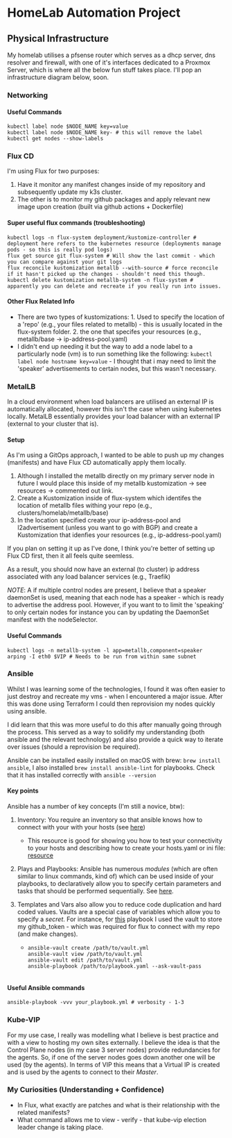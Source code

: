 # HomeLab Automation Project

## Physical Infrastructure

My homelab utilises a pfsense router which serves as a dhcp server, dns resolver and firewall, with one of it's interfaces dedicated to a Proxmox Server, which is where all the below fun stuff takes place. I'll pop an infrastructure diagram below, soon.

### Networking

#### Useful Commands

```
kubectl label node $NODE_NAME key=value
kubectl label node $NODE_NAME key- # this will remove the label
kubectl get nodes --show-labels
```

### Flux CD

I'm using Flux for two purposes:

1. Have it monitor any manifest changes inside of my repository and subsequently update my k3s cluster.
2. The other is to monitor my github packages and apply relevant new image upon creation (built via github actions + Dockerfile)

#### Super useful flux commands (troubleshooting)

```
kubectl logs -n flux-system deployment/kustomize-controller # deployment here refers to the kubernetes resource (deployments manage pods - so this is really pod logs)
flux get source git flux-system # Will show the last commit - which you can compare against your git logs
flux reconcile kustomization metallb --with-source # force reconcile if it hasn't picked up the changes - shouldn't need this though.
kubectl delete kustomization metallb-system -n flux-system # apparently you can delete and recreate if you really run into issues.
```

#### Other Flux Related Info

- There are two types of kustomizations: 1. Used to specify the location of a 'repo' (e.g., your files related to metallb) - this is usually located in the flux-system folder. 2. the one that specifes your resources (e.g., metallb/base -> ip-address-pool.yaml)
- I didn't end up needing it but the way to add a node label to a particularly node (vm) is to run something like the following: `kubectl label node hostname key=value` - I thought that i may need to limit the 'speaker' advertisements to certain nodes, but this wasn't necessary.

### MetalLB

In a cloud environment when load balancers are utilised an external IP is automatically allocated, however this isn't the case when using kubernetes locally. MetalLB essentially provides your load balancer with an external IP (external to your cluster that is).

#### Setup

As I'm using a GitOps approach, I wanted to be able to push up my changes (manifests) and have Flux CD automatically apply them locally.

1. Although I installed the metallb directly on my primary server node in future I would place this inside of my metallb kustomization -> see resources -> commented out link.
2. Create a Kustomization inside of flux-system which identifes the location of metallb files withing your repo (e.g., clusters/homelab/metallb/base)
3. In the location specified create your ip-address-pool and l2advertisement (unless you want to go with BGP) and create a Kustomization that idenfies your resources (e.g., ip-address-pool.yaml)

If you plan on setting it up as I've done, I think you're better of setting up Flux CD first, then it all feels quite seemless.

As a result, you should now have an external (to cluster) ip address associated with any load balancer services (e.g., Traefik)

_NOTE_: A if multiple control nodes are present, I believe that a speaker daemonSet is used, meaning that each node has a speaker - which is ready to advertise the address pool. However, if you want to to limit the 'speaking' to only certain nodes for instance you can by updating the DaemonSet manifest with the nodeSelector.

#### Useful Commands

```
kubectl logs -n metallb-system -l app=metallb,component=speaker
arping -I eth0 $VIP # Needs to be run from within same subnet
```

### Ansible

Whilst I was learning some of the technologies, I found it was often easier to just destroy and recreate my vms - when I encountered a major issue. After this was done using Terraform I could then reprovision my nodes quickly using ansible.

I did learn that this was more useful to do this after manually going through the process. This served as a way to solidify my understanding (both ansible and the relevant technology) and also provide a quick way to iterate over issues (should a reprovision be required).

Ansible can be installed easily installed on macOS with brew: `brew install ansible`, I also installed `brew install ansible-lint` for playbooks. Check that it has installed correctly with `ansible --version`

#### Key points

Ansible has a number of key concepts (I'm still a novice, btw):

1. Inventory: You require an inventory so that ansible knows how to connect with your with your hosts (see [here](./homelab-infra/ansible/inventory/hosts.yaml))
   - This resource is good for showing you how to test your connectivity to your hosts and describing how to create your hosts.yaml or ini file: [resource](https://docs.ansible.com/ansible/latest/getting_started/get_started_inventory.html)
2. Plays and Playbooks: Ansible has numerous _modules_ (which are often similar to linux commands, kind of) which can be used inside of your playbooks, to declaratively allow you to specify certain parameters and tasks that should be performed sequentially. See [here](./homelab-infra/ansible/playbooks/1-base-setup.yaml).
3. Templates and Vars also allow you to reduce code duplication and hard coded values. Vaults are a special case of variables which allow you to specify a _secret_. For instance, for [this](./homelab-infra/ansible/playbooks/5-flux-gitops-setup.yaml) playbook I used the vault to store my github_token - which was required for flux to connect with my repo (and make changes).

   - ```
     ansible-vault create /path/to/vault.yml
     ansible-vault view /path/to/vault.yml
     ansible-vault edit /path/to/vault.yml
     ansible-playbook /path/to/playbook.yaml --ask-vault-pass
     ```

   ```

   ```

#### Useful Ansible commands

```
ansible-playbook -vvv your_playbook.yml # verbosity - 1-3
```

### Kube-VIP

For my use case, I really was modelling what I believe is best practice and with a view to hosting my own sites externally. I believe the idea is that the Control Plane nodes (in my case 3 server nodes) provide redundancies for the agents. So, if one of the server nodes goes down another one will be used (by the agents). In terms of VIP this means that a Virtual IP is created and is used by the agents to connect to their _Master_.

### My Curiosities (Understanding + Confidence)

- In Flux, what exactly are patches and what is their relationship with the related manifests?
- What command allows me to view - verify - that kube-vip election leader change is taking place.

